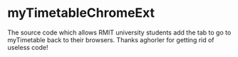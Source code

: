 # myTimetableChromeExt

The source code which allows RMIT university students add the tab to go to myTimetable back to their browsers. 
Thanks aghorler for getting rid of useless code!

